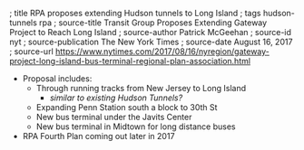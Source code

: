 ; title RPA proposes extending Hudson tunnels to Long Island
; tags hudson-tunnels rpa
; source-title Transit Group Proposes Extending Gateway Project to Reach Long Island
; source-author Patrick McGeehan
; source-id nyt
; source-publication The New York Times
; source-date August 16, 2017
; source-url https://www.nytimes.com/2017/08/16/nyregion/gateway-project-long-island-bus-terminal-regional-plan-association.html

- Proposal includes:
  - Through running tracks from New Jersey to Long Island
    - *similar to existing Hudson Tunnels?*
  - Expanding Penn Station south a block to 30th St
  - New bus terminal under the Javits Center
  - New bus terminal in Midtown for long distance buses
- RPA Fourth Plan coming out later in 2017
